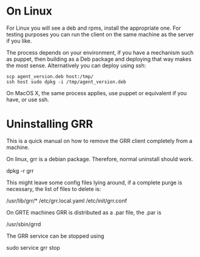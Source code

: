 # On Linux

For Linux you will see a deb and rpms, install the appropriate one.
For testing purposes you can run the client on the same machine as
the server if you like.

The process depends on your environment, if you have a
mechanism such as puppet, then building as a Deb package and deploying
that way makes the most sense. Alternatively you can deploy using ssh:

    scp agent_version.deb host:/tmp/
    ssh host sudo dpkg -i /tmp/agent_version.deb

On MacOS X, the same process applies, use puppet or equivalent if you
have, or use ssh.

# Uninstalling GRR

This is a quick manual on how to remove the GRR client completely from a machine.

On linux, grr is a debian package. Therefore, normal uninstall should work.

dpkg -r grr

This might leave some config files lying around, if a complete purge is necessary, the list of files to delete is:

/usr/lib/grr/*
/etc/grr.local.yaml
/etc/init/grr.conf

On GRTE machines GRR is distributed as a .par file, the .par is

/usr/sbin/grrd

The GRR service can be stopped using

sudo service grr stop